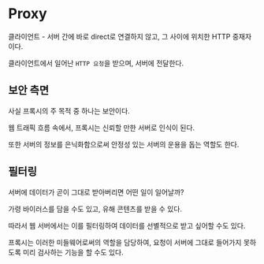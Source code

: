 # Proxy

클라이언트 - 서버 간에 바로 direct로 연결하지 않고, 그 사이에 위치한 HTTP 중재자이다.

클라이언트에서 일어난 `HTTP 요청`을 받으며, 서버에 전달한다.

## 보안 측면

사실 프록시의 주 목적 중 하나는 보안이다.

웹 트래픽 흐름 속에서, 프록시는 신뢰할 만한 서버로 인식이 된다. 

또한 서버의 정보를 은닉화함으로써 안정성 있는 서버의 운용을 돕는 역할도 한다.

## 필터링

서버에 데이터가 곧이 그대로 받아버리면 어떤 일이 일어날까?

가령 바이러스를 담을 수도 있고, 유해 콘텐츠를 받을 수 있다.

따라서 웹 서버에서는 이를 필터링하여 데이터를 선별적으로 받고 싶어할 수도 있다.

프록시는 이러한 미들웨어로써의 역할을 담당하여, 요청이 서버에 그대로 들어가지 못하도록 미리 검사하는 기능을 할 수도 있다.

